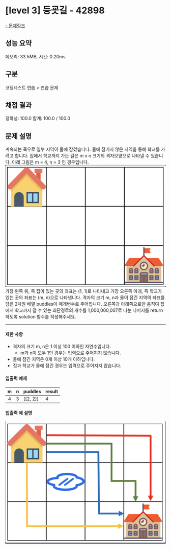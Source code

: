 # [level 3] 등굣길 - 42898

<a href="https://school.programmers.co.kr/learn/courses/30/lessons/42898">- 문제링크</a>

## 성능 요약

메모리: 33.5MB, 시간: 0.20ms

## 구분

코딩테스트 연습 > 연습 문제

## 채점 결과

정확성: 100.0
합계: 100.0 / 100.0

## 문제 설명

계속되는 폭우로 일부 지역이 물에 잠겼습니다. 물에 잠기지 않은 지역을 통해 학교를 가려고 합니다. 집에서 학교까지 가는 길은 m x n 크기의 격자모양으로 나타낼 수 있습니다.
아래 그림은 m = 4, n = 3 인 경우입니다.
![alt text](image.png)
가장 왼쪽 위, 즉 집이 있는 곳의 좌표는 (1, 1)로 나타내고 가장 오른쪽 아래, 즉 학교가 있는 곳의 좌표는 (m, n)으로 나타냅니다.
격자의 크기 m, n과 물이 잠긴 지역의 좌표를 담은 2차원 배열 puddles이 매개변수로 주어집니다. 오른쪽과 아래쪽으로만 움직여 집에서 학교까지 갈 수 있는 최단경로의 개수를 1,000,000,007로 나눈 나머지를 return 하도록 solution 함수를 작성해주세요.

---

#### 제한 사항

- 격자의 크기 m, n은 1 이상 100 이하인 자연수입니다.
  - m과 n이 모두 1인 경우는 입력으로 주어지지 않습니다.
- 물에 잠긴 지역은 0개 이상 10개 이하입니다.
- 집과 학교가 물에 잠긴 경우는 입력으로 주어지지 않습니다.

#### 입출력 예제

| **m** | **n** | **puddles** | **result** |
| :---: | :---: | ----------- | ---------- |
|   4   |   3   | [[2, 2]]    | 4          |

#### 입출력 예 설명

![alt text](image-1.png)

